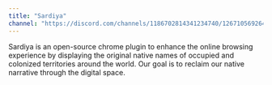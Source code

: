 ```yaml
---
title: "Sardiya"
channel: "https://discord.com/channels/1186702814341234740/1267105692649783357"
---
```


Sardiya is an open-source chrome plugin to enhance the online browsing
experience by displaying the original native names of occupied and colonized
territories around the world. Our goal is to reclaim our native narrative
through the digital space.
